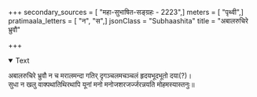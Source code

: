 +++
secondary_sources = [ "महा-सुभाषित-सङ्ग्रहः - 2223",]
meters = [ "पृथ्वी",]
pratimaala_letters = [ "न", "स",]
jsonClass = "Subhaashita"
title = "अबालरुचिरे भ्रुवौ"

+++

<details open><summary>Text</summary>

अबालरुचिरे भ्रुवौ न च मरालमन्दा गतिर् दृगञ्चलमचञ्चलं हृदयभूदभूतो दया(?)।  
सुधा न खलु वाक्पथातिथिरथापि यूनां मनो मनोजशरजर्ज्जरन्नयति मोहमस्यास्तनुः॥
</details>
